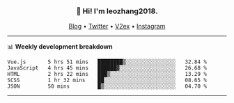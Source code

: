 <h3 align="center">👋 Hi! I'm leozhang2018.</h3>
<p align="center">
  <a href="https://code.leozhang2018.me">Blog</a> •
  <a href="https://twitter.com/leozhang2018">Twitter</a> •
  <a href="https://www.v2ex.com/member/leozhang">V2ex</a> •
  <a href="https://www.instagram.com/leozhanghere">Instagram</a>
</p>

-------

📊 **Weekly development breakdown**
<!--START_SECTION:waka-->
```text
Vue.js       5 hrs 51 mins   ████████▒░░░░░░░░░░░░░░░░   32.84 % 
JavaScript   4 hrs 45 mins   ██████▓░░░░░░░░░░░░░░░░░░   26.68 % 
HTML         2 hrs 22 mins   ███▒░░░░░░░░░░░░░░░░░░░░░   13.29 % 
SCSS         1 hr 32 mins    ██░░░░░░░░░░░░░░░░░░░░░░░   08.65 % 
JSON         50 mins         █▒░░░░░░░░░░░░░░░░░░░░░░░   04.70 % 
```
<!--END_SECTION:waka-->
-------
